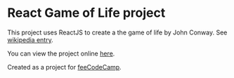 # React Game of Life project

This project uses ReactJS to create a the game of life by John Conway. See [wikipedia entry](https://en.wikipedia.org/wiki/Conway%27s_Game_of_Life).

You can view the project online [here](https://oliverdudman.github.io/react-game-of-life-fcc/).

Created as a project for [feeCodeCamp](https://www.freecodecamp.org/).
